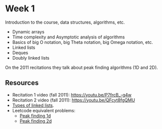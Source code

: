 # Week 1

Introduction to the course, data structures, algorithms, etc.

- Dynamic arrays
- Time complexity and Asymptotic analysis of algorithms
- Basics of big O notation, big Theta notation, big Omega notation, etc.
- Linked lists
- Deques
- Doubly linked lists

On the 2011 recitations they talk about peak finding algorithms (1D and 2D).

## Resources

- Recitation 1 video (fall 2011): <https://youtu.be/P7frcB_-g4w>
- Recitation 2 video (fall 2011): <https://youtu.be/QFcyt8fgQMU>
- [Types of linked lists](https://www.scaler.com/topics/types-of-linked-list-in-data-structure/).
- Leetcode equivalent problems:
  - [Peak finding 1d](https://leetcode.com/problems/find-peak-element)
  - [Peak finding 2d](https://leetcode.com/problems/find-a-peak-element-ii)
